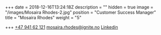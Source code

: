 +++
date = 2018-12-16T13:24:18Z
description = ""
hidden = true
image = "/images/Mosaira Rhodes-2.jpg"
position = "Customer Success Manager"
title = "Mosaira Rhodes"
weight = "5"

+++
<a class="phoneto" href="tel:+47 941 62 121"><i class="fas fa-phone"></i>+47 941 62 121</a> <a class="mailto" href="mailto:mosaira.rhodes@ignite.no"><i class="fas fa-envelope"></i></i>mosaira.rhodes@ignite.no</a> <a class="mailto" target="_blank" href="https://www.linkedin.com/in/mosaira/"><i class="fab fa-linkedin-in"></i>Linkedin</a>